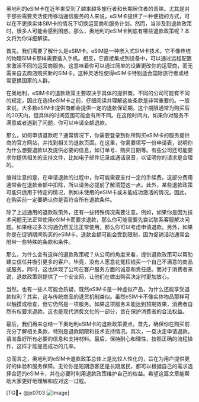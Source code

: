 奥地利的eSIM卡在近年来受到了越来越多旅行者和长期居住者的青睐。尤其是对于那些需要灵活使用移动通信服务的人来说，eSIM卡提供了一种便捷的方式，可以在不更换实体SIM卡的情况下切换运营商和服务计划。然而，当涉及到退款政策时，很多人可能会感到困惑。那么，奥地利的eSIM卡到底有哪些退款政策呢？本文将为你详细解读。

首先，我们需要了解什么是eSIM卡。eSIM是一种嵌入式SIM卡技术，它不像传统的物理SIM卡那样需要插入手机。相反，它直接集成到设备中，可以通过远程配置来激活不同的运营商服务。这意味着你可以通过简单的设置更改你的运营商，而无需亲自去商店购买新的SIM卡。这种灵活性使得eSIM卡特别适合国际旅行者或经常更换国家的人群。

在奥地利，eSIM卡的退款政策主要取决于具体的提供商。不同的公司可能有不同的规定，因此在选择eSIM卡之前，仔细阅读并理解这些条款是非常重要的。一般来说，大多数eSIM卡提供商都会提供一定的退款保证期。这个期限通常为购买后的30天内，但具体的时间范围可能会有所不同。在这段时间内，如果你对服务不满意或者遇到了问题，你可以申请全额退款。

那么，如何申请退款呢？通常情况下，你需要登录到你所购买eSIM卡的服务提供商的官方网站，并找到相关的退款页面。在这里，你需要填写一份申请表，说明你为什么想要退款以及提供必要的信息，如订单号、购买日期等。有些公司还可能要求你提供相关的支持文件，比如电子邮件记录或通话录音，以证明你的请求是合理的。

值得注意的是，在申请退款的过程中，你可能需要支付一定的手续费。这部分费用通常会在退款金额中扣除，所以请务必提前了解清楚这一点。此外，某些退款政策可能只适用于特定的情况，例如未使用的eSIM卡或未能成功激活的情况。因此，在购买前一定要确认你是否符合所有退款条件。

除了上述通用的退款政策外，还有一些特殊情况需要注意。例如，如果你是因为技术问题无法正常使用eSIM卡而要求退款，那么你可能需要先尝试联系客服解决问题。如果经过多次沟通仍然无法正常使用，那么你可以考虑申请退款。另外，如果你是在促销期间购买的eSIM卡，退款金额可能会受到限制，因为促销活动通常会附带一些特殊的条款和条件。

那么，为什么会有这样的退款政策呢？从公司的角度来看，提供退款政策可以帮助建立信任并吸引更多的客户。毕竟，没有人愿意花冤枉钱买一个自己不满意的商品或服务。同时，这也体现了公司在客户服务方面的诚意和责任感。而对于消费者来说，退款政策则提供了一个安全网，让他们在做出购买决定时更加放心。

当然，也有一些人可能会质疑，既然eSIM卡是一种虚拟产品，为什么还能享受退款权利？其实，这与传统商品的退货机制类似。虽然eSIM卡不像实体物品那样可以触摸或检查，但它仍然是一项服务。如果这项服务未能达到预期效果，消费者自然有权要求退款。这也是现代消费文化的一部分，旨在保护消费者的合法权益。

最后，我们再来总结一下奥地利eSIM卡的退款政策要点。首先，确保你在购买前充分了解相关条款，特别是退款期限和技术支持情况。其次，一旦决定申请退款，请准备好所有必要的信息和支持材料。最后，保持耐心和理性，按照正确的流程操作，这样才能提高成功的几率。

总而言之，奥地利的eSIM卡退款政策总体上是比较人性化的，旨在为用户提供更好的体验和服务保障。无论你是短期游客还是长期居民，都可以根据自己的需求选择合适的eSIM卡，并在必要时利用退款政策维护自己的权益。希望这篇文章能帮助大家更好地理解和应对这一过程。

[TG💪+ @jx0703 ![Image](https://github.com/user-attachments/assets/dbca1d08-cadb-493c-b0ec-ad6f7a83f270)]